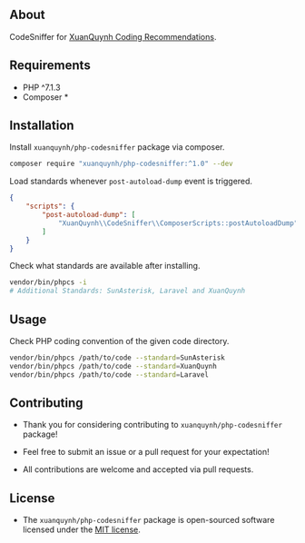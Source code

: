 ## About

CodeSniffer for [XuanQuynh Coding Recommendations](https://github.com/xuanquynh/coding-recommendations/).

## Requirements

- PHP ^7.1.3
- Composer *

## Installation

Install `xuanquynh/php-codesniffer` package via composer.

```bash
composer require "xuanquynh/php-codesniffer:^1.0" --dev
```

Load standards whenever `post-autoload-dump` event is triggered.

```json
{
    "scripts": {
        "post-autoload-dump": [
            "XuanQuynh\\CodeSniffer\\ComposerScripts::postAutoloadDump"
        ]
    }
}
```

Check what standards are available after installing.

```bash
vendor/bin/phpcs -i
# Additional Standards: SunAsterisk, Laravel and XuanQuynh
```

## Usage

Check PHP coding convention of the given code directory.

```bash
vendor/bin/phpcs /path/to/code --standard=SunAsterisk
vendor/bin/phpcs /path/to/code --standard=XuanQuynh
vendor/bin/phpcs /path/to/code --standard=Laravel
```

## Contributing

- Thank you for considering contributing to `xuanquynh/php-codesniffer` package!

- Feel free to submit an issue or a pull request for your expectation!

- All contributions are welcome and accepted via pull requests.

## License

- The `xuanquynh/php-codesniffer` package is open-sourced software licensed under the [MIT license](LICENSE.md).
